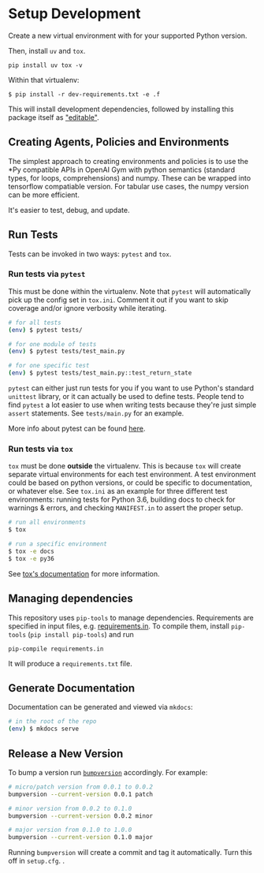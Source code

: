 # Setup Development

Create a new virtual environment with for your supported Python version. 

Then, install `uv` and `tox`.

```shell
pip install uv tox -v
```

Within that virtualenv:

```shell
$ pip install -r dev-requirements.txt -e .f
```

This will install development dependencies, followed by installing this package itself as ["editable"](https://pip.pypa.io/en/stable/reference/pip_install/#editable-installs).


## Creating Agents, Policies and Environments

The simplest approach to creating environments and policies is to use the *Py compatible APIs in OpenAI Gym with python semantics (standard types, for loops, comprehensions) and numpy.
These can be wrapped into tensorflow compatiable version.
For tabular use cases, the numpy version can be more efficient.

It's easier to test, debug, and update.

## Run Tests

Tests can be invoked in two ways: `pytest` and `tox`.

### Run tests via `pytest`

This must be done within the virtualenv. Note that `pytest` will automatically pick up the config set in `tox.ini`. Comment it out if you want to skip coverage and/or ignore verbosity while iterating.

```sh
# for all tests
(env) $ pytest tests/

# for one module of tests
(env) $ pytest tests/test_main.py

# for one specific test
(env) $ pytest tests/test_main.py::test_return_state
```

`pytest` can either just run tests for you if you want to use Python's standard `unittest` library, or it can actually be used to define tests. People tend to find `pytest` a lot easier to use when writing tests because they're just simple `assert` statements. See `tests/main.py` for an example.

More info about pytest can be found [here](https://docs.pytest.org/en/latest/).

### Run tests via `tox`

`tox` must be done **outside** the virtualenv. This is because `tox` will create separate virtual environments for each test environment. A test environment could be based on python versions, or could be specific to documentation, or whatever else. See `tox.ini` as an example for three different test environments: running tests for Python 3.6, building docs to check for warnings & errors, and checking `MANIFEST.in` to assert the proper setup.

```sh
# run all environments
$ tox

# run a specific environment
$ tox -e docs
$ tox -e py36
```

See [tox's documentation](https://tox.readthedocs.io/en/latest/) for more information.


## Managing dependencies

This repository uses `pip-tools` to manage dependencies.
Requirements are specified in input files, e.g. [requirements.in](../requirements.in).
To compile them, install `pip-tools` (`pip install pip-tools`) and run

```
pip-compile requirements.in
```

It will produce a `requirements.txt` file.

## Generate Documentation

Documentation can be generated and viewed via `mkdocs`:

```sh
# in the root of the repo
(env) $ mkdocs serve
```

## Release a New Version

To bump a version run [`bumpversion`](https://pypi.org/project/bumpversion/) accordingly. For example:

```sh
# micro/patch version from 0.0.1 to 0.0.2
bumpversion --current-version 0.0.1 patch

# minor version from 0.0.2 to 0.1.0
bumpversion --current-version 0.0.2 minor

# major version from 0.1.0 to 1.0.0
bumpversion --current-version 0.1.0 major
```

Running `bumpversion` will create a commit and tag it automatically. Turn this off in `setup.cfg`.
.
